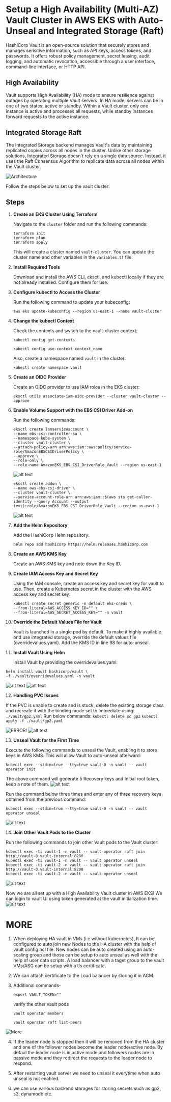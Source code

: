 # Setup a High Availability (Multi-AZ) Vault Cluster in AWS EKS with Auto-Unseal and Integrated Storage (Raft)

HashiCorp Vault is an open-source solution that securely stores and manages sensitive information, such as API keys, access tokens, and passwords. It offers robust policy management, secret leasing, audit logging, and automatic revocation, accessible through a user interface, command-line interface, or HTTP API.

## High Availability

Vault supports High Availability (HA) mode to ensure resilience against outages by operating multiple Vault servers. In HA mode, servers can be in one of two states: active or standby. Within a Vault cluster, only one instance is active and processes all requests, while standby instances forward requests to the active instance.

## Integrated Storage Raft

The Integrated Storage backend manages Vault's data by maintaining replicated copies across all nodes in the cluster. Unlike other storage solutions, Integrated Storage doesn't rely on a single data source. Instead, it uses the Raft Consensus Algorithm to replicate data across all nodes within the Vault cluster.

![Architecture](./images/architecture.png)

Follow the steps below to set up the vault cluster:

## Steps

1. **Create an EKS Cluster Using Terraform**

   Navigate to the `cluster` folder and run the following commands:

   ```
   terraform init
   terraform plan
   terraform apply
   ```

   This will create a cluster named `vault-cluster`. You can update the cluster name and other variables in the `variables.tf` file.

2. **Install Required Tools**

   Download and install the AWS CLI, eksctl, and kubectl locally if they are not already installed. Configure them for use.

3. **Configure kubectl to Access the Cluster**

   Run the following command to update your kubeconfig:

   ```
   aws eks update-kubeconfig --region us-east-1 --name vault-cluster
   ```

4. **Change the kubectl Context**

   Check the contexts and switch to the vault-cluster context:

   ```
   kubectl config get-contexts
   ```

   ```
   kubectl config use-context context_name
   ```

   Also, create a namespace named `vault` in the cluster:

   ```
   kubectl create namespace vault
   ```

5. **Create an OIDC Provider**

   Create an OIDC provider to use IAM roles in the EKS cluster:

   ```
   eksctl utils associate-iam-oidc-provider --cluster vault-cluster --approve
   ```

6. **Enable Volume Support with the EBS CSI Driver Add-on**

   Run the following commands:

   ```
   eksctl create iamserviceaccount \
   --name ebs-csi-controller-sa \
   --namespace kube-system \
   --cluster vault-cluster \
   --attach-policy-arn arn:aws:iam::aws:policy/service-role/AmazonEBSCSIDriverPolicy \
   --approve \
   --role-only \
   --role-name AmazonEKS_EBS_CSI_DriverRole_Vault --region us-east-1
   ```

   ![alt text](./images/image.png)

   ```
   eksctl create addon \
   --name aws-ebs-csi-driver \
   --cluster vault-cluster \
   --service-account-role-arn arn:aws:iam::$(aws sts get-caller-identity --query Account --output text):role/AmazonEKS_EBS_CSI_DriverRole_Vault --region us-east-1
   ```

   ![alt text](./images/image-1.png)

7. **Add the Helm Repository**

   Add the HashiCorp Helm repository:

   ```
   helm repo add hashicorp https://helm.releases.hashicorp.com
   ```

8. **Create an AWS KMS Key**

   Create an AWS KMS key and note down the Key ID.

9. **Create IAM Access Key and Secret Key**

   Using the IAM console, create an access key and secret key for vault to use. Then, create a Kubernetes secret in the cluster with the AWS access key and secret key:

   ```
   kubectl create secret generic -n default eks-creds \
   --from-literal=AWS_ACCESS_KEY_ID="" \
   --from-literal=AWS_SECRET_ACCESS_KEY="" -n vault
   ```

10. **Override the Default Values File for Vault**

    Vault is launched in a single pod by default. To make it highly available and use integrated storage, override the default values file (overridevalues.yaml). Add the KMS ID in line 98 for auto-unseal.

11. **Install Vault Using Helm**

    Install Vault by providing the overridevalues.yaml:

```
helm install vault hashicorp/vault \
-f ./vault/overridevalues.yaml -n vault
```

![alt text](./images/image-3.png)
![alt text](./images/image-4.png)

12. **Handling PVC Issues**

If the PVC is unable to create and is stuck, delete the existing storage class and recreate it with the binding mode set to Immediate using:
`./vault/gp2.yaml`
Run below commands:
`kubectl delete sc gp2`
`kubectl apply -f ./vault/gp2.yaml`

![ERROR!](./images/pvc_error.png)
![alt text](./images/image-2.png)

13. **Unseal Vault for the First Time**

Execute the following commands to unseal the Vault, enabling it to store keys in AWS KMS. This will allow Vault to auto-unseal afterward:

```
kubectl exec --stdin=true --tty=true vault-0 -n vault -- vault operator init
```

The above command will generate 5 Recovery keys and Initial root token, keep a note of them.
![alt text](./images/image-5.png)

Run the command below three times and enter any of three recovery keys obtained from the previous command:

```
kubectl exec --stdin=true --tty=true vault-0 -n vault -- vault operator unseal
```

![alt text](./images/image-6.png)

14. **Join Other Vault Pods to the Cluster**

Run the following commands to join other Vault pods to the Vault cluster:

```
kubectl exec -ti vault-1 -n vault -- vault operator raft join http://vault-0.vault-internal:8200
kubectl exec -ti vault-1 -n vault -- vault operator unseal
kubectl exec -ti vault-2 -n vault -- vault operator raft join http://vault-0.vault-internal:8200
kubectl exec -ti vault-2 -n vault -- vault operator unseal
```

![alt text](./images/image-7.png)

Now we are all set up with a High Availability Vault cluster in AWS EKS! We can login to vault UI using token generated at the vault initialization time.
![alt text](./images/image-9.png)

# MORE

1. When deploying HA vault in VMs (i.e without kubernetes), It can be configured to auto join new Nodes to the HA cluster with the help of vault config.hcl file. New nodes can be auto created using an auto-scaling group and those can be setup to auto unseal as well with the help of user data scripts. A load balancer with a taget group to the vault VMs/ASG can be setup with a tls certificate.

2. We can attach certificate to the Load balancer by storing it in ACM.

3. Additional commands-
   ```
   export VAULT_TOKEN=""
   ```
   varify the other vault pods
   ```
   vault operator members
   ```
   ```
   vault operator raft list-peers
   ```

![More](./images/image-8.png)

4. If the leader node is stopped then it will be removed from the HA cluster and one of the follower nodes become the leader node/active node. By defaul the leader node is in active mode and followers nodes are in passive mode and they redirect the requests to the leader node to respond.

5. After restarting vault server we need to unseal it everytime when auto unseal is not enabled.

6. we can use various backend storages for storing secrets such as gp2, s3, dynamodb etc.
